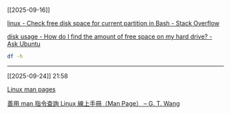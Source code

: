 [[2025-09-16]]

[linux - Check free disk space for current partition in Bash - Stack Overflow](https://stackoverflow.com/questions/8110530/check-free-disk-space-for-current-partition-in-bash)

[disk usage - How do I find the amount of free space on my hard drive? - Ask Ubuntu](https://askubuntu.com/questions/73160/how-do-i-find-the-amount-of-free-space-on-my-hard-drive)

```bash
df -h
```

---

[[2025-09-24]] 21:58

[Linux man pages](https://linux.die.net/man/)

[善用 man 指令查詢 Linux 線上手冊（Man Page） – G. T. Wang](https://blog.gtwang.org/linux/linux-man-page-command-examples/)
